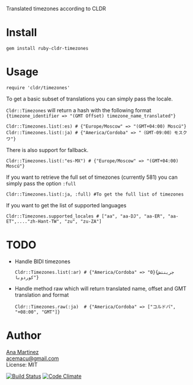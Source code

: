 Translated timezones according to CLDR

Install
=======

    gem install ruby-cldr-timezones

Usage
=====
    require 'cldr/timezones'

To get a basic subset of translations you can simply pass the locale.

```Cldr::Timezones``` will return a hash with the following format
```{timezone_identifier => "(GMT Offset) timezone_name_translated"}```

    Cldr::Timezones.list(:es) # {"Europe/Moscow" => "(GMT+04:00) Moscú"}
    Cldr::Timezones.list(:ja) #	{"America/Cordoba" => "（GMT-09:00）モスクワ"}
    
There is also support for fallback.

    Cldr::Timezones.list(:"es-MX") # {"Europe/Moscow" => "(GMT+04:00) Moscú"}

If you want to retrieve the full set of timezones (currently 581) you can simply pass the option ```:full```

    Cldr::Timezones.list(:ja, :full) #To get the full list of timezones

If you want to get the list of supported languages

    Cldr::Timezones.supported_locales # ["aa", "aa-DJ", "aa-ER", "aa-ET",...."zh-Hant-TW", "zu", "zu-ZA"]

TODO
====
- Handle BIDI timezones

    ```Cldr::Timezones.list(:ar) # {"America/Cordoba" => "0}جرينتش} كوردوبا"}```
- Handle method raw which will return translated name, offset and GMT translation and format

    ```Cldr::Timezones.raw(:ja)  # {"America/Cordoba" => ["コルドバ", "+08:00", "GMT"]}```

Author
======
[Ana Martinez](https://github.com/anamartinez)<br/>
acemacu@gmail.com<br/>
License: MIT<br/>


[![Build Status](https://travis-ci.org/anamartinez/ruby-cldr-timezones.png)](https://travis-ci.org/anamartinez/ruby-cldr-timezones)
[![Code Climate](https://codeclimate.com/github/anamartinez/ruby-cldr-timezones.png)](https://codeclimate.com/github/anamartinez/ruby-cldr-timezones)
